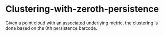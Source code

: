 # Clustering-with-zeroth-persistence
Given a point cloud with an associated underlying metric, the clustering is done based on the 0th persistence barcode.
